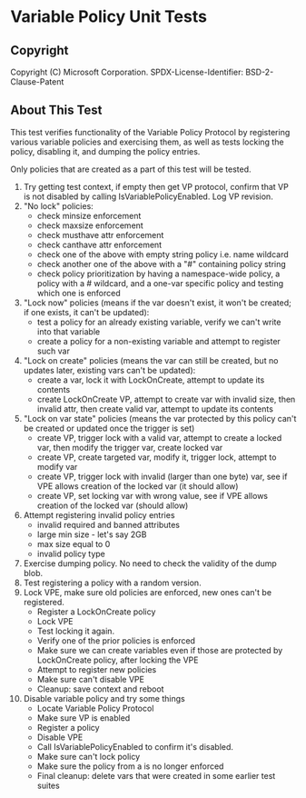 # Variable Policy Unit Tests

## Copyright

Copyright (C) Microsoft Corporation.
SPDX-License-Identifier: BSD-2-Clause-Patent

## About This Test

This test verifies functionality of the Variable Policy Protocol by registering various variable policies and exercising
them, as well as tests locking the policy, disabling it, and dumping the policy entries.

Only policies that are created as a part of this test will be tested.

1. Try getting test context, if empty then get VP protocol, confirm that VP is not disabled by calling IsVariablePolicyEnabled.
   Log VP revision.
2. "No lock" policies:
    * check minsize enforcement
    * check maxsize enforcement
    * check musthave attr enforcement
    * check canthave attr enforcement
    * check one of the above with empty string policy i.e. name wildcard
    * check another one of the above with a "#" containing policy string
    * check policy prioritization by having a namespace-wide policy, a policy with a # wildcard,
      and a one-var specific policy and testing which one is enforced
3. "Lock now" policies (means if the var doesn't exist, it won't be created; if one exists, it
   can't be updated):
    * test a policy for an already existing variable, verify we can't write into that variable
    * create a policy for a non-existing variable and attempt to register such var
4. "Lock on create" policies (means the var can still be created, but no updates later, existing
   vars can't be updated):
    * create a var, lock it with LockOnCreate, attempt to update its contents
    * create LockOnCreate VP, attempt to create var with invalid size, then invalid attr, then create
      valid var, attempt to update its contents
5. "Lock on var state" policies (means the var protected by this policy can't be created or updated
   once the trigger is set)
    * create VP, trigger lock with a valid var, attempt to create a locked var, then modify the
      trigger var, create locked var
    * create VP, create targeted var, modify it, trigger lock, attempt to modify var
    * create VP, trigger lock with invalid (larger than one byte) var, see if VPE allows creation
      of the locked var (it should allow)
    * create VP, set locking var with wrong value, see if VPE allows creation of the locked var (should allow)
6. Attempt registering invalid policy entries
    * invalid required and banned attributes
    * large min size - let's say 2GB
    * max size equal to 0
    * invalid policy type
7. Exercise dumping policy. No need to check the validity of the dump blob.
8. Test registering a policy with a random version.
9. Lock VPE, make sure old policies are enforced, new ones can't be registered.
    * Register a LockOnCreate policy
    * Lock VPE
    * Test locking it again.
    * Verify one of the prior policies is enforced
    * Make sure we can create variables even if those are protected by LockOnCreate policy, after locking the VPE
    * Attempt to register new policies
    * Make sure can't disable VPE
    * Cleanup: save context and reboot
10. Disable variable policy and try some things
    * Locate Variable Policy Protocol
    * Make sure VP is enabled
    * Register a policy
    * Disable VPE
    * Call IsVariablePolicyEnabled to confirm it's disabled.
    * Make sure can't lock policy
    * Make sure the policy from a is no longer enforced
    * Final cleanup: delete vars that were created in some earlier test suites
